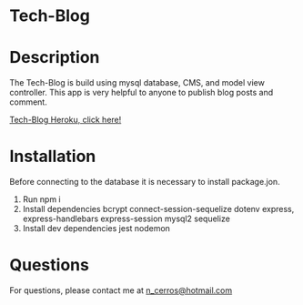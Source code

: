 # Tech-Blog

# Description

The Tech-Blog is build using mysql database, CMS, and model view controller. This app is very helpful to anyone to publish blog posts and comment. 
 
[Tech-Blog Heroku, click here!](https://bat-man3456.herokuapp.com)

# Installation

Before connecting to the database it is necessary to install package.jon. 
1. Run npm i
2. Install dependencies
    bcrypt
    connect-session-sequelize
    dotenv
    express,
    express-handlebars
    express-session
    mysql2
    sequelize
3. Install dev dependencies
    jest
    nodemon

# Questions

For questions, please contact me at n_cerros@hotmail.com